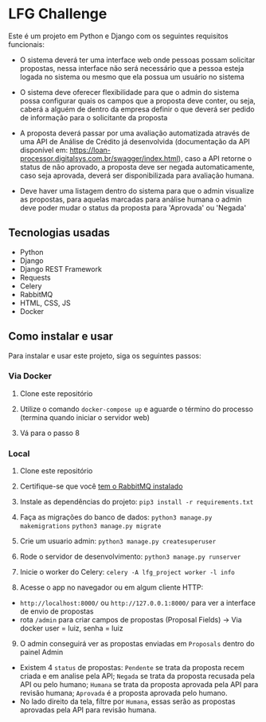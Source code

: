 # LFG Challenge

Este é um projeto em Python e Django com os seguintes requisitos funcionais:

- O sistema deverá ter uma interface web onde pessoas possam solicitar propostas, nessa interface não será necessário que a pessoa esteja logada no sistema ou mesmo que ela possua um usuário no sistema

- O sistema deve oferecer flexibilidade para que o admin do sistema possa configurar quais os campos que a proposta deve conter, ou seja, caberá a alguém de dentro da empresa definir o que deverá ser pedido de informação para o solicitante da proposta

- A proposta deverá passar por uma avaliação automatizada através de uma API de Análise de Crédito já desenvolvida (documentação da API disponível em: https://loan-processor.digitalsys.com.br/swagger/index.html), caso a API retorne o status de não aprovado, a proposta deve ser negada automaticamente, caso seja aprovada, deverá ser disponibilizada para avaliação humana.

- Deve haver uma listagem dentro do sistema para que o admin visualize as propostas, para aquelas marcadas para análise humana o admin deve poder mudar o status da proposta para 'Aprovada' ou 'Negada'

## Tecnologias usadas

- Python
- Django
- Django REST Framework
- Requests
- Celery
- RabbitMQ
- HTML, CSS, JS
- Docker

## Como instalar e usar

Para instalar e usar este projeto, siga os seguintes passos:

### Via Docker

1. Clone este repositório

2. Utilize o comando `docker-compose up` e aguarde o término do processo (termina quando iniciar o servidor web)

3. Vá para o passo 8

### Local

1. Clone este repositório

2. Certifique-se que você [tem o RabbitMQ instalado](https://www.rabbitmq.com/download.html)

3. Instale as dependências do projeto:
`pip3 install -r requirements.txt`

4. Faça as migrações do banco de dados:
`python3 manage.py makemigrations`
`python3 manage.py migrate`

5. Crie um usuario admin:
`python3 manage.py createsuperuser`

6. Rode o servidor de desenvolvimento:
`python3 manage.py runserver`

7. Inicie o worker do Celery:
`celery -A lfg_project worker -l info`

8. Acesse o app no navegador ou em algum cliente HTTP:

- `http://localhost:8000/` ou `http://127.0.0.1:8000/` para ver a interface de envio de propostas
- rota `/admin` para criar campos de propostas (Proposal Fields) -> Via docker user = luiz, senha = luiz

9. O admin conseguirá ver as propostas enviadas em `Proposals` dentro do painel Admin

- Existem 4 `status` de propostas: `Pendente` se trata da proposta recem criada e em analise pela API; `Negada` se trata da proposta recusada pela API ou pelo humano; `Humana` se trata da proposta aprovada pela API para revisão humana; `Aprovada` é a proposta aprovada pelo humano.
- No lado direito da tela, filtre por `Humana`, essas serão as propostas aprovadas pela API para revisão humana.

